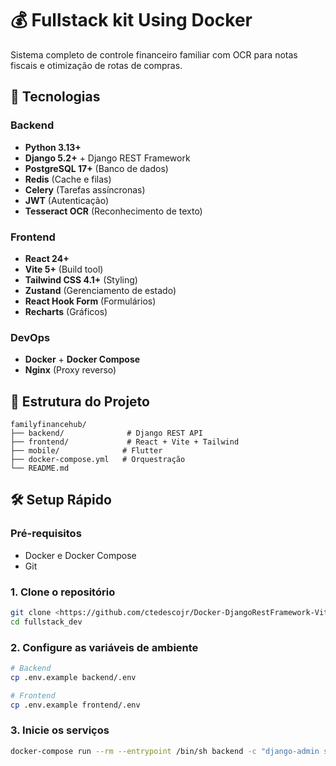 # 💰 Fullstack kit Using Docker

Sistema completo de controle financeiro familiar com OCR para notas fiscais e otimização de rotas de compras.

## 🚀 Tecnologias

### Backend

- **Python 3.13+**
- **Django 5.2+** + Django REST Framework
- **PostgreSQL 17+** (Banco de dados)
- **Redis** (Cache e filas)
- **Celery** (Tarefas assíncronas)
- **JWT** (Autenticação)
- **Tesseract OCR** (Reconhecimento de texto)

### Frontend

- **React 24+**
- **Vite 5+** (Build tool)
- **Tailwind CSS 4.1+** (Styling)
- **Zustand** (Gerenciamento de estado)
- **React Hook Form** (Formulários)
- **Recharts** (Gráficos)

### DevOps

- **Docker** + **Docker Compose**
- **Nginx** (Proxy reverso)

## 📁 Estrutura do Projeto

```
familyfinancehub/
├── backend/              # Django REST API
├── frontend/             # React + Vite + Tailwind
├── mobile/              # Flutter
├── docker-compose.yml   # Orquestração
└── README.md
```

## 🛠️ Setup Rápido

### Pré-requisitos

- Docker e Docker Compose
- Git

### 1. Clone o repositório

```bash
git clone <https://github.com/ctedescojr/Docker-DjangoRestFramework-Vite-React-TailwindCSS.git> fullstack_dev
cd fullstack_dev
```

### 2. Configure as variáveis de ambiente

```bash
# Backend
cp .env.example backend/.env

# Frontend
cp .env.example frontend/.env
```

### 3. Inicie os serviços

```bash
docker-compose run --rm --entrypoint /bin/sh backend -c "django-admin startproject config ."
```
